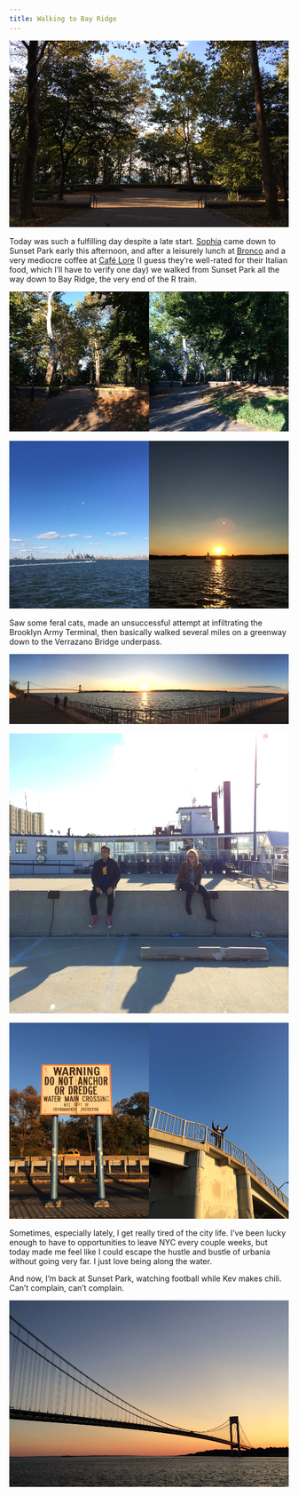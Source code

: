 ```yaml
---
title: Walking to Bay Ridge
---
```


![Deceptively large, slightly magical Owl’s Head Park](/assets/images/2013-10-20-bay-ridge-walk-2.jpg)

Today was such a fulfilling day despite a late start. [Sophia](http://twitter.com/SophiaRichter) came down to Sunset Park early this afternoon, and after a leisurely lunch at [Bronco](http://www.yelp.com/biz/tacos-el-bronco-brooklyn-2) and a very mediocre coffee at [Café Lore](http://www.yelp.com/biz/cafe-lore-brooklyn) (I guess they’re well-rated for their Italian food, which I’ll have to verify one day) we walked from Sunset Park all the way down to Bay Ridge, the very end of the R train.

![Owl’s Head Park](/assets/images/2013-10-20-bay-ridge-walk-1.jpg)

![View from the Brooklyn Army Terminal and from the Bay Ridge Shore Promenade](/assets/images/2013-10-20-bay-ridge-walk-3.jpg)

Saw some feral cats, made an unsuccessful attempt at infiltrating the Brooklyn Army Terminal, then basically walked several miles on a greenway down to the Verrazano Bridge underpass.

![Pano!](/assets/images/2013-10-20-bay-ridge-walk-7.jpg)

![Explorers Kevin and Sophia, sitting on a road divider](/assets/images/2013-10-20-bay-ridge-walk-8.jpg) 

![Cool signage throughout; Kev ruling](/assets/images/2013-10-20-bay-ridge-walk-6.jpg)

Sometimes, especially lately, I get really tired of the city life. I’ve been lucky enough to have to opportunities to leave NYC every couple weeks, but today made me feel like I could escape the hustle and bustle of urbania without going very far. I just love being along the water.

And now, I’m back at Sunset Park, watching football while Kev makes chili. Can’t complain, can’t complain.

![Verrazano-Narrows Bridge](/assets/images/2013-10-20-bay-ridge-walk-5.jpg)
